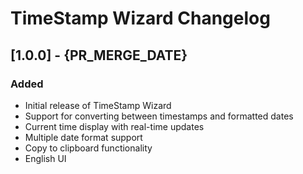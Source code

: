 # TimeStamp Wizard Changelog

## [1.0.0] - {PR_MERGE_DATE}
### Added
- Initial release of TimeStamp Wizard
- Support for converting between timestamps and formatted dates
- Current time display with real-time updates
- Multiple date format support
- Copy to clipboard functionality
- English UI

